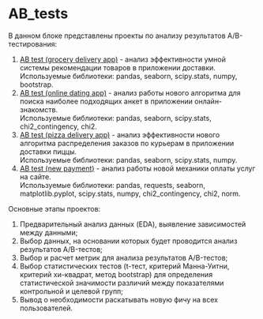# AB_tests
В данном блоке представлены проекты по анализу результатов A/B-тестирования:
1. [AB test (grocery delivery app)](https://github.com/jkozyrkova/AB_tests/blob/main/AB%20test%20(grocery%20delivery%20app).ipynb) - анализ эффективности умной системы рекомендации товаров в приложении доставки.  Используемые библиотеки: pandas, seaborn, scipy.stats, numpy, bootstrap.
3. [AB test (online dating app)](https://github.com/jkozyrkova/AB_tests/blob/main/AB%20test%20(online%20dating%20app).ipynb) - анализ работы нового алгоритма для поиска наиболее подходящих анкет в приложении онлайн-знакомств.  
Используемые библиотеки: pandas, seaborn, scipy.stats, chi2_contingency, chi2.
5. [AB test (pizza delivery app)](https://github.com/jkozyrkova/AB_tests/blob/main/AB%20test%20(pizza%20delivery%20app).ipynb) - анализ эффективности нового алгоритма распределения заказов по курьерам в приложении доставки пиццы.  
Используемые библиотеки: pandas, seaborn, scipy.stats, numpy.
7. [AB test (new payment)](https://github.com/jkozyrkova/AB_tests/blob/main/AB_tests_new_payment.ipynb) - анализ работы новой механики оплаты услуг на сайте.  
Используемые библиотеки: pandas, requests, seaborn, matplotlib.pyplot, scipy.stats, numpy, chi2_contingency, chi2, norm.

Основные этапы проектов: 
1. Предварительный анализ данных (EDA), выявление зависимостей между данными;
2. Выбор данных, на основании которых будет проводится анализ результатов A/B-тестов;
3. Выбор и расчет метрик для анализа результатов A/B-тестов;
4. Выбор статистических тестов (t-тест, критерий Манна-Уитни, критерий хи-квадрат, метод bootstrap) для определения статистической значимости различий между показателями контрольной и целевой групп;
5. Вывод о необходимости раскатывать новую фичу на всех пользователей.
